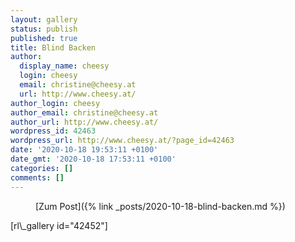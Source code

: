 ```yaml
---
layout: gallery
status: publish
published: true
title: Blind Backen
author:
  display_name: cheesy
  login: cheesy
  email: christine@cheesy.at
  url: http://www.cheesy.at/
author_login: cheesy
author_email: christine@cheesy.at
author_url: http://www.cheesy.at/
wordpress_id: 42463
wordpress_url: http://www.cheesy.at/?page_id=42463
date: '2020-10-18 19:53:11 +0100'
date_gmt: '2020-10-18 17:53:11 +0100'
categories: []
comments: []
---
```

<!-- wp:core-embed/wordpress {"url":"http://www.cheesy.at/2020/10/blind-backen/","type":"rich","providerNameSlug":"cheesy-at","className":""} -->
<figure class="wp-block-embed-wordpress wp-block-embed is-type-rich is-provider-cheesy-at">
<div class="wp-block-embed__wrapper">
[Zum Post]({% link _posts/2020-10-18-blind-backen.md %})
</div>
</figure>
<!-- /wp:core-embed/wordpress -->
<!-- wp:paragraph -->
[rl\_gallery id="42452"]
<!-- /wp:paragraph -->
